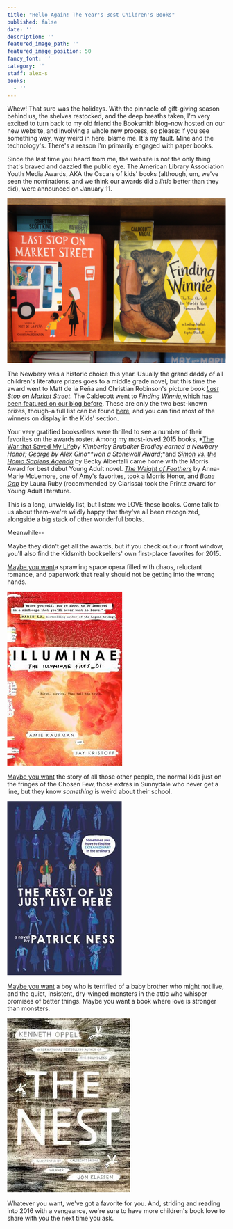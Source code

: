 ```yaml
---
title: "Hello Again! The Year's Best Children's Books"
published: false
date: ''
description: ''
featured_image_path: ''
featured_image_position: 50
fancy_font: ''
category: ''
staff: alex-s
books:
  - ''
---
```


Whew! That sure was the holidays. With the pinnacle of gift-giving season behind us, the shelves restocked, and the deep breaths taken, I'm very excited to turn back to my old friend the Booksmith blog–now hosted on our new website, and involving a whole new process, so please: if you see something way, way weird in here, blame me. It's my fault. Mine and the technology's. There's a reason I'm primarily engaged with paper books.

Since the last time you heard from me, the website is not the only thing that's braved and dazzled the public eye. The American Library Association Youth Media Awards, AKA the Oscars of kids' books (although, um, we've seen the nominations, and we think our awards did a *little* better than they did), were announced on January 11.

![](/uploads/versions/img_2100---x----3264-2448x---.jpg)

The Newbery was a historic choice this year. Usually the grand daddy of all children's literature prizes goes to a middle grade novel, but this time the award went to Matt de la Pe&ntilde;a and Christian Robinson's picture book [*Last Stop on Market Street*](http://www.brooklinebooksmith-shop.com/book/9780399257742). The Caldecott went to *[Finding Winnie](http://www.brooklinebooksmith-shop.com/book/9780316324908),*[which has been featured on our blog before](http://www.brooklinebooksmith.com/2015/11/02/bear-in-mind/). These are only the two best-known prizes, though–a full list can be found [here](http://www.ilovelibraries.org/article/2016-youth-media-awards-winners), and you can find most of the winners on display in the Kids' section.

Your very gratified booksellers were thrilled to see a number of their favorites on the awards roster. Among my most-loved 2015 books, *[The War that Saved My Life](http://www.brooklinebooksmith-shop.com/book/9780803740815)*by Kimberley Brubaker Bradley earned a Newbery Honor; [*George*](http://www.brooklinebooksmith-shop.com/book/9780545812542) by Alex Gino**won a Stonewall Award*;*and [*Simon vs. the Homo Sapiens Agenda*](http://www.brooklinebooksmith-shop.com/book/9780062348678) by Becky Albertalli came home with the Morris Award for best debut Young Adult novel. [*The Weight of Feathers*](http://www.brooklinebooksmith-shop.com/book/9781250058652) by Anna-Marie McLemore, one of Amy's favorites, took a Morris Honor, and [*Bone Gap*](http://www.brooklinebooksmith-shop.com/book/9780062317605) by Laura Ruby (recommended by Clarissa) took the Printz award for Young Adult literature.

This is a long, unwieldy list, but listen: we LOVE these books. Come talk to us about them–we're wildly happy that they've all been recognized, alongside a big stack of other wonderful books.

Meanwhile--

Maybe they didn't get all the awards, but if you check out our front window, you'll also find the Kidsmith booksellers' own first-place favorites for 2015.

[Maybe you want](http://www.brooklinebooksmith-shop.com/book/9780553499117)a sprawling space opera filled with chaos, reluctant romance, and paperwork that really should not be getting into the wrong hands.

![](/uploads/versions/9780553499117---x----265-400x---.jpg)

[Maybe you want](http://www.brooklinebooksmith-shop.com/book/9780062403162) the story of all those other people, the normal kids just on the fringes of the Chosen Few, those extras in Sunnydale who never get a line, but they know *something* is weird about their school.

![](/uploads/versions/9780062403162---x----264-400x---.jpg)

[Maybe you want](http://www.brooklinebooksmith-shop.com/book/9781481432320) a boy who is terrified of a baby brother who might not live, and the quiet, insistent, dry-winged monsters in the attic who whisper promises of better things. Maybe you want a book where love is stronger than monsters.

![](/uploads/versions/9781481432320---x----283-400x---.jpg)

Whatever you want, we've got a favorite for you. And, striding and reading into 2016 with a vengeance, we're sure to have more children's book love to share with you the next time you ask.